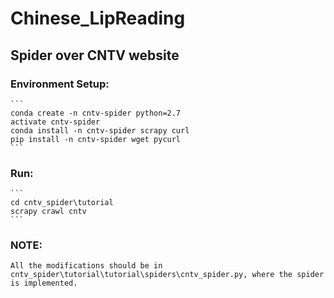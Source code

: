 # Chinese_LipReading

## Spider over CNTV website

### Environment Setup:
	```
	conda create -n cntv-spider python=2.7
	activate cntv-spider
	conda install -n cntv-spider scrapy curl
	pip install -n cntv-spider wget pycurl
	```

### Run:
	```
	cd cntv_spider\tutorial
	scrapy crawl cntv
	```

### NOTE:
	All the modifications should be in cntv_spider\tutorial\tutorial\spiders\cntv_spider.py, where the spider is implemented.

